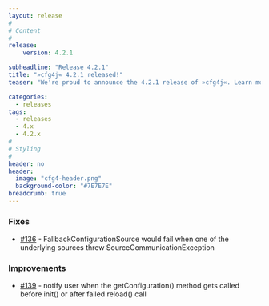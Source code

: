 ```yaml
---
layout: release
#
# Content
#
release:
    version: 4.2.1

subheadline: "Release 4.2.1"
title: "»cfg4j« 4.2.1 released!"
teaser: "We're proud to announce the 4.2.1 release of »cfg4j«. Learn more about new features in this article."

categories:
  - releases
tags:
  - releases
  - 4.x
  - 4.2.x
#
# Styling
#
header: no
header:
  image: "cfg4-header.png"
  background-color: "#7E7E7E"
breadcrumb: true
---
```


### Fixes
* [#136](https://github.com/cfg4j/cfg4j/issues/136) - FallbackConfigurationSource would fail when one of the underlying sources threw SourceCommunicationException 

### Improvements
* [#139](https://github.com/cfg4j/cfg4j/pull/139)  - notify user when the getConfiguration() method gets called before init() or after failed reload() call
